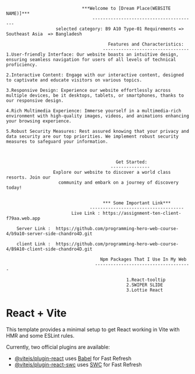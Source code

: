                                  ***Welcome to [Dream Place(WEBSITE NAME)]***
                                     ----------------------------------------
                       selected category: B9 A10 Type-01 Requirements => Southeast Asia  => Bangladesh          

                                           Features and Characteristics:
                                         ---------------------------------
    1.User-friendly Interface: Our website boasts an intuitive design, ensuring seamless navigation for users of all levels of technical proficiency.

    2.Interactive Content: Engage with our interactive content, designed to captivate and educate visitors on various topics.

    3.Responsive Design: Experience our website effortlessly across multiple devices, be it desktops, tablets, or smartphones, thanks to our responsive design.

    4.Rich Multimedia Experience: Immerse yourself in a multimedia-rich environment with high-quality images, videos, and animations enhancing your browsing experience.

    5.Robust Security Measures: Rest assured knowing that your privacy and data security are our top priorities. We implement robust security measures to safeguard your information.



                                              Get Started:
                                            ---------------  
                      Explore our website to discover a world class resorts. Join our 
                        community and embark on a journey of discovery today!


                                         *** Some Important Link***
                                    ------------------------------------
                             Live Link : https://assignment-ten-client-f79aa.web.app

        Server Link :  https://github.com/programming-hero-web-course-4/b9a10-server-side-chandro4D.git 
        
        client Link :  https://github.com/programming-hero-web-course-4/B9A10-client-side-chandro4D.git

                                        Npm Packages That I Use In My Web
                                      -------------------------------------
                                      
                                                  1.React-tooltip
                                                  2.SWIPER SLIDE
                                                  3.Lottie React















# React + Vite

This template provides a minimal setup to get React working in Vite with HMR and some ESLint rules.

Currently, two official plugins are available:

- [@vitejs/plugin-react](https://github.com/vitejs/vite-plugin-react/blob/main/packages/plugin-react/README.md) uses [Babel](https://babeljs.io/) for Fast Refresh
- [@vitejs/plugin-react-swc](https://github.com/vitejs/vite-plugin-react-swc) uses [SWC](https://swc.rs/) for Fast Refresh
